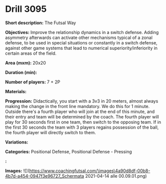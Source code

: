 # Drill 3095

**Short description:**
The Futsal Way

**Objectives:**
Improve the relationship dynamics in a switch defense. Adding asymmetry afterwards can activate other mechanisms typical of a zonal defense, to be used in special situations or constantly in a switch defense, against other game systems that lead to numerical superiority/inferiority in certain areas of the field.

**Area (mxm):**
20x20

**Duration (min):**


**Number of players:**
7 + 2P

**Materials:**


**Progression:**
Didactically, you start with a 3v3 in 20 meters, almost always making the change in the front line mandatory. We do this for 1 minute. Outside there's a fourth player who will join at the end of this minute, and their entry and team will be determined by the coach. The fourth player will play for 30 seconds first in one team, then switch to the opposing team. If in the first 30 seconds the team with 3 players regains possession of the ball, the fourth player will directly switch to them.

**Variations:**


**Categories:**
Positional Defense, Positional Defense - Pressing

**:**


**Images:**
![](https://www.coachingfutsal.com/\images\4a90d8df-00b8-4b7d-a454-0947f3e96727_Schermata 2021-04-14 alle 00.09.01.png)

